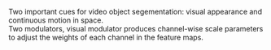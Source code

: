 Two important cues for video object segementation: visual appearance and continuous motion in space.  
Two modulators, visual modulator produces channel-wise scale parameters to adjust the weights of each channel in the feature maps.